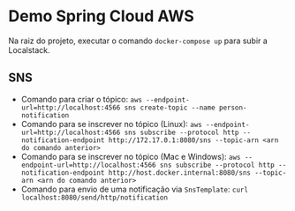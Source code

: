 # Demo Spring Cloud AWS

Na raiz do projeto, executar o comando `docker-compose up` para subir a Localstack.

## SNS

- Comando para criar o tópico: `aws --endpoint-url=http://localhost:4566 sns create-topic --name person-notification`
- Comando para se inscrever no tópico (Linux): `aws --endpoint-url=http://localhost:4566 sns subscribe --protocol http --notification-endpoint http://172.17.0.1:8080/sns --topic-arn <arn do comando anterior>`
- Comando para se inscrever no tópico (Mac e Windows): `aws --endpoint-url=http://localhost:4566 sns subscribe --protocol http --notification-endpoint http://host.docker.internal:8080/sns --topic-arn <arn do comando anterior>`
- Comando para envio de uma notificação via `SnsTemplate`: `curl localhost:8080/send/http/notification`
